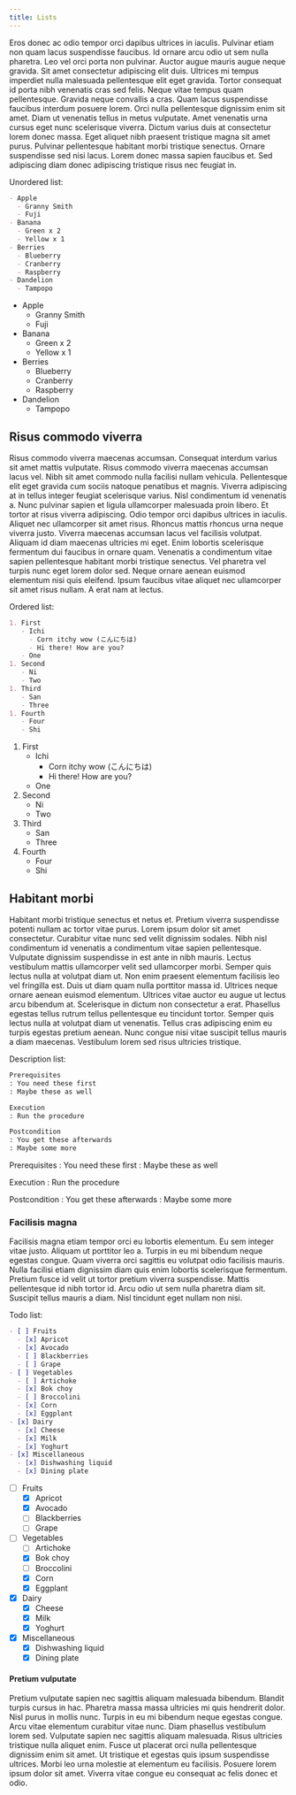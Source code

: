 ```yaml
---
title: Lists
---
```


Eros donec ac odio tempor orci dapibus ultrices in iaculis. Pulvinar etiam non
quam lacus suspendisse faucibus. Id ornare arcu odio ut sem nulla pharetra. Leo
vel orci porta non pulvinar. Auctor augue mauris augue neque gravida. Sit amet
consectetur adipiscing elit duis. Ultrices mi tempus imperdiet nulla malesuada
pellentesque elit eget gravida. Tortor consequat id porta nibh venenatis cras
sed felis. Neque vitae tempus quam pellentesque. Gravida neque convallis a
cras. Quam lacus suspendisse faucibus interdum posuere lorem. Orci nulla
pellentesque dignissim enim sit amet. Diam ut venenatis tellus in metus
vulputate. Amet venenatis urna cursus eget nunc scelerisque viverra. Dictum
varius duis at consectetur lorem donec massa. Eget aliquet nibh praesent
tristique magna sit amet purus. Pulvinar pellentesque habitant morbi tristique
senectus. Ornare suspendisse sed nisi lacus. Lorem donec massa sapien faucibus
et. Sed adipiscing diam donec adipiscing tristique risus nec feugiat in.

Unordered list:

```md
- Apple
  - Granny Smith
  - Fuji
- Banana
  - Green x 2
  - Yellow x 1
- Berries
  - Blueberry
  - Cranberry
  - Raspberry
- Dandelion
  - Tampopo
```

- Apple
  - Granny Smith
  - Fuji
- Banana
  - Green x 2
  - Yellow x 1
- Berries
  - Blueberry
  - Cranberry
  - Raspberry
- Dandelion
  - Tampopo

## Risus commodo viverra

Risus commodo viverra maecenas accumsan. Consequat interdum varius sit amet
mattis vulputate. Risus commodo viverra maecenas accumsan lacus vel. Nibh sit
amet commodo nulla facilisi nullam vehicula. Pellentesque elit eget gravida cum
sociis natoque penatibus et magnis. Viverra adipiscing at in tellus integer
feugiat scelerisque varius. Nisl condimentum id venenatis a. Nunc pulvinar
sapien et ligula ullamcorper malesuada proin libero. Et tortor at risus viverra
adipiscing. Odio tempor orci dapibus ultrices in iaculis. Aliquet nec
ullamcorper sit amet risus. Rhoncus mattis rhoncus urna neque viverra
justo. Viverra maecenas accumsan lacus vel facilisis volutpat. Aliquam id diam
maecenas ultricies mi eget. Enim lobortis scelerisque fermentum dui faucibus in
ornare quam. Venenatis a condimentum vitae sapien pellentesque habitant morbi
tristique senectus. Vel pharetra vel turpis nunc eget lorem dolor sed. Neque
ornare aenean euismod elementum nisi quis eleifend. Ipsum faucibus vitae aliquet
nec ullamcorper sit amet risus nullam. A erat nam at lectus.

Ordered list:

```md
1. First
   - Ichi
     - Corn itchy wow (こんにちは)
     - Hi there! How are you?
   - One
1. Second
   - Ni
   - Two
1. Third
   - San
   - Three
1. Fourth
   - Four
   - Shi
```

1. First
   - Ichi
     - Corn itchy wow (こんにちは)
     - Hi there! How are you?
   - One
1. Second
   - Ni
   - Two
1. Third
   - San
   - Three
1. Fourth
   - Four
   - Shi

## Habitant morbi

Habitant morbi tristique senectus et netus et. Pretium viverra suspendisse
potenti nullam ac tortor vitae purus. Lorem ipsum dolor sit amet
consectetur. Curabitur vitae nunc sed velit dignissim sodales. Nibh nisl
condimentum id venenatis a condimentum vitae sapien pellentesque. Vulputate
dignissim suspendisse in est ante in nibh mauris. Lectus vestibulum mattis
ullamcorper velit sed ullamcorper morbi. Semper quis lectus nulla at volutpat
diam ut. Non enim praesent elementum facilisis leo vel fringilla est. Duis ut
diam quam nulla porttitor massa id. Ultrices neque ornare aenean euismod
elementum. Ultrices vitae auctor eu augue ut lectus arcu bibendum
at. Scelerisque in dictum non consectetur a erat. Phasellus egestas tellus
rutrum tellus pellentesque eu tincidunt tortor. Semper quis lectus nulla at
volutpat diam ut venenatis. Tellus cras adipiscing enim eu turpis egestas
pretium aenean. Nunc congue nisi vitae suscipit tellus mauris a diam
maecenas. Vestibulum lorem sed risus ultricies tristique.

Description list:

```md
Prerequisites
: You need these first
: Maybe these as well

Execution
: Run the procedure

Postcondition
: You get these afterwards
: Maybe some more
```

Prerequisites
: You need these first
: Maybe these as well

Execution
: Run the procedure

Postcondition
: You get these afterwards
: Maybe some more

### Facilisis magna

Facilisis magna etiam tempor orci eu lobortis elementum. Eu sem integer vitae
justo. Aliquam ut porttitor leo a. Turpis in eu mi bibendum neque egestas
congue. Quam viverra orci sagittis eu volutpat odio facilisis mauris. Nulla
facilisi etiam dignissim diam quis enim lobortis scelerisque fermentum. Pretium
fusce id velit ut tortor pretium viverra suspendisse. Mattis pellentesque id
nibh tortor id. Arcu odio ut sem nulla pharetra diam sit. Suscipit tellus mauris
a diam. Nisl tincidunt eget nullam non nisi.

Todo list:

```md
- [ ] Fruits
  - [x] Apricot
  - [x] Avocado
  - [ ] Blackberries
  - [ ] Grape
- [ ] Vegetables
  - [ ] Artichoke
  - [x] Bok choy
  - [ ] Broccolini
  - [x] Corn
  - [x] Eggplant
- [x] Dairy
  - [x] Cheese
  - [x] Milk
  - [x] Yoghurt
- [x] Miscellaneous
  - [x] Dishwashing liquid
  - [x] Dining plate
```

- [ ] Fruits
  - [x] Apricot
  - [x] Avocado
  - [ ] Blackberries
  - [ ] Grape
- [ ] Vegetables
  - [ ] Artichoke
  - [x] Bok choy
  - [ ] Broccolini
  - [x] Corn
  - [x] Eggplant
- [x] Dairy
  - [x] Cheese
  - [x] Milk
  - [x] Yoghurt
- [x] Miscellaneous
  - [x] Dishwashing liquid
  - [x] Dining plate

#### Pretium vulputate

Pretium vulputate sapien nec sagittis aliquam malesuada bibendum. Blandit turpis
cursus in hac. Pharetra massa massa ultricies mi quis hendrerit dolor. Nisl
purus in mollis nunc. Turpis in eu mi bibendum neque egestas congue. Arcu vitae
elementum curabitur vitae nunc. Diam phasellus vestibulum lorem sed. Vulputate
sapien nec sagittis aliquam malesuada. Risus ultricies tristique nulla aliquet
enim. Fusce ut placerat orci nulla pellentesque dignissim enim sit amet. Ut
tristique et egestas quis ipsum suspendisse ultrices. Morbi leo urna molestie at
elementum eu facilisis. Posuere lorem ipsum dolor sit amet. Viverra vitae congue
eu consequat ac felis donec et odio.
